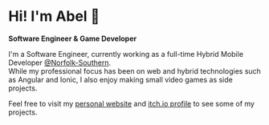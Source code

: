 # Hi! I'm Abel 🐙
**Software Engineer & Game Developer**

I'm a Software Engineer, currently working as a full-time Hybrid Mobile Developer [@Norfolk-Southern](https://www.github.com/norfolk-southern).  
While my professional focus has been on web and hybrid technologies such as Angular and Ionic, I also enjoy making small video games as side projects. 

Feel free to visit my [personal website](https://www.ablrdz.com/) and [itch.io profile](https://ablrdz.itch.io/) to see some of my projects.
